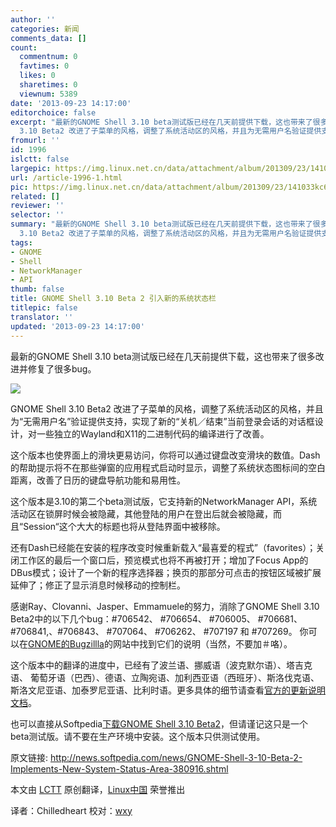 ```yaml
---
author: ''
categories: 新闻
comments_data: []
count:
  commentnum: 0
  favtimes: 0
  likes: 0
  sharetimes: 0
  viewnum: 5389
date: '2013-09-23 14:17:00'
editorchoice: false
excerpt: "最新的GNOME Shell 3.10 beta测试版已经在几天前提供下载，这也带来了很多改进并修复了很多bug。\r\n\r\nGNOME Shell
  3.10 Beta2 改进了子菜单的风格，调整了系统活动区的风格，并且为无需用户名验证提供支持，实现了新的  ..."
fromurl: ''
id: 1996
islctt: false
largepic: https://img.linux.net.cn/data/attachment/album/201309/23/141033kc6thzc6vnis2uh2.png
url: /article-1996-1.html
pic: https://img.linux.net.cn/data/attachment/album/201309/23/141033kc6thzc6vnis2uh2.png.thumb.jpg
related: []
reviewer: ''
selector: ''
summary: "最新的GNOME Shell 3.10 beta测试版已经在几天前提供下载，这也带来了很多改进并修复了很多bug。\r\n\r\nGNOME Shell
  3.10 Beta2 改进了子菜单的风格，调整了系统活动区的风格，并且为无需用户名验证提供支持，实现了新的  ..."
tags:
- GNOME
- Shell
- NetworkManager
- API
thumb: false
title: GNOME Shell 3.10 Beta 2 引入新的系统状态栏
titlepic: false
translator: ''
updated: '2013-09-23 14:17:00'
---
```


最新的GNOME Shell 3.10 beta测试版已经在几天前提供下载，这也带来了很多改进并修复了很多bug。


![](https://img.linux.net.cn/data/attachment/album/201309/23/141033kc6thzc6vnis2uh2.png)


GNOME Shell 3.10 Beta2 改进了子菜单的风格，调整了系统活动区的风格，并且为“无需用户名”验证提供支持，实现了新的“关机／结束”当前登录会话的对话框设计，对一些独立的Wayland和X11的二进制代码的编译进行了改善。


这个版本也使界面上的滑块更易访问，你将可以通过键盘改变滑块的数值。Dash的帮助提示将不在那些弹窗的应用程式启动时显示，调整了系统状态图标间的空白距离，改善了日历的键盘导航功能和易用性。


这个版本是3.10的第二个beta测试版，它支持新的NetworkManager API，系统活动区在锁屏时候会被隐藏，其他登陆的用户在登出后就会被隐藏，而且“Session“这个大大的标题也将从登陆界面中被移除。


还有Dash已经能在安装的程序改变时候重新载入“最喜爱的程式”（favorites）；关闭工作区的最后一个窗口后，预览模式也将不再被打开；增加了Focus App的DBus模式；设计了一个新的程序选择器；换页的那部分可点击的按钮区域被扩展延伸了；修正了显示消息时候移动的控制栏。


感谢Ray、Clovanni、Jasper、Emmamuele的努力，消除了GNOME Shell 3.10 Beta2中的以下几个bug：#706542、 #706654、 #706005、 #706681、 #706841,、#706843、 #707064、 #706262、 #707197 和 #707269。 你可以在[GNOME的Bugzillla](https://bugzilla.gnome.org/)的网站中找到它们的说明（当然，不要加＃咯）。


这个版本中的翻译的进度中，已经有了波兰语、挪威语（波克默尔语）、塔吉克语、 葡萄牙语（巴西）、德语、立陶宛语、加利西亚语（西班牙）、斯洛伐克语、斯洛文尼亚语、加泰罗尼亚语、比利时语。更多具体的细节请查看[官方的更新说明文档](http://ftp.acc.umu.se/pub/GNOME/sources/gnome-shell/3.9/gnome-shell-3.9.91.news)。


也可以直接从Softpedia[下载GNOME Shell 3.10 Beta2](http://linux.softpedia.com/get/Desktop-Environment/Gnome/GNOME-Shell-49962.shtml)，但请谨记这只是一个beta测试版。请不要在生产环境中安装。这个版本只供测试使用。


 


原文链接: <http://news.softpedia.com/news/GNOME-Shell-3-10-Beta-2-Implements-New-System-Status-Area-380916.shtml>


本文由 [LCTT](https://github.com/LCTT/TranslateProject) 原创翻译，[Linux中国](http://linux.cn/portal.php) 荣誉推出


译者：Chilledheart 校对：[wxy](http://linux.cn/space/wxy)